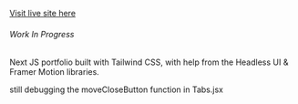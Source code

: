 [Visit live site here](https://sky-portfolio.vercel.app/)

###### Work In Progress

Next JS portfolio built with Tailwind CSS, with help from the Headless UI & Framer Motion libraries. 

still debugging the moveCloseButton function in Tabs.jsx

